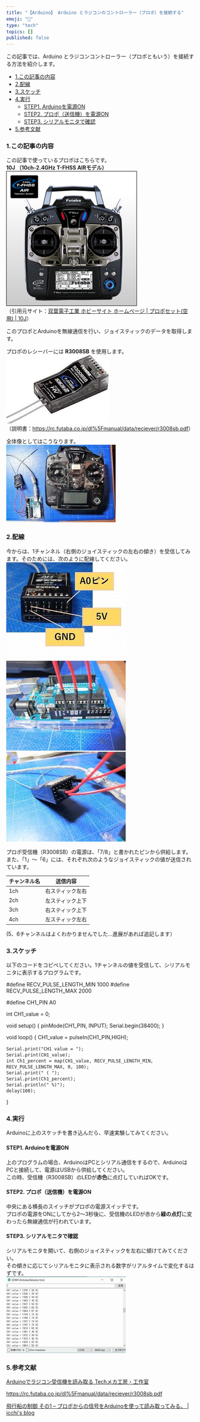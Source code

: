 ```yaml
---
title: "【Arduino】 Arduino とラジコンのコントローラー（プロポ）を接続する"
emoji: "🤖"
type: "tech"
topics: []
published: false
---
```


この記事では、Arduino とラジコンコントローラー（プロポともいう）を接続する方法を紹介します。

* [1.この記事の内容](#1この記事の内容)
* [2.配線](#2配線)
* [3.スケッチ](#3スケッチ)
* [4.実行](#4実行)  
   * [STEP1\. Arduinoを電源ON](#STEP1-Arduinoを電源ON)  
   * [STEP2\. プロポ（送信機）を電源ON](#STEP2-プロポ送信機を電源ON)  
   * [STEP3\. シリアルモニタで確認](#STEP3-シリアルモニタで確認)
* [5.参考文献](#5参考文献)

### 1.この記事の内容

この記事で使っているプロポはこちらです。  
**10J （10ch-2.4GHz T-FHSS AIRモデル）**  
![f:id:pythonjacascript:20181019050412p:plain:h300](/images/ppythonjacascript2018101920181019050412.png "f:id:pythonjacascript:20181019050412p:plain:h300")  
（引用元サイト：[双葉電子工業 ホビーサイト ホームページ | プロポセット(空用) | 10J](https://www.rc.futaba.co.jp/propo/air/10j.html)）

このプロポとArduinoを無線通信を行い、ジョイスティックのデータを取得します。

プロポのレシーバーには **R3008SB** を使用します。  
![f:id:pythonjacascript:20181019050718j:plain](/images/ppythonjacascript2018101920181019050718.jpg "f:id:pythonjacascript:20181019050718j:plain")  
（説明書：<https://rc.futaba.co.jp/dl%5Fmanual/data/reciever/r3008sb.pdf>）
  
  
全体像としてはこうなります。  
![f:id:pythonjacascript:20181019050950j:plain](/images/ppythonjacascript2018101920181019050950.jpg "f:id:pythonjacascript:20181019050950j:plain")
  
  
### 2.配線

今からは、1チャンネル（右側のジョイスティックの左右の傾き）を受信してみます。そのためには、次のように配線してください。  
![f:id:pythonjacascript:20181019051444j:plain](/images/ppythonjacascript2018101920181019051444.jpg "f:id:pythonjacascript:20181019051444j:plain")

![f:id:pythonjacascript:20181019051619j:plain](/images/ppythonjacascript2018101920181019051619.jpg "f:id:pythonjacascript:20181019051619j:plain")![f:id:pythonjacascript:20181019051626j:plain](/images/ppythonjacascript2018101920181019051626.jpg "f:id:pythonjacascript:20181019051626j:plain")

  
プロポ受信機（R3008SB）の電源は、「7/8」と書かれたピンから供給します。また、「1」～「6」には、それぞれ次のようなジョイスティックの値が送信されています。

| チャンネル名 | 送信内容     |
| ------ | -------- |
| 1ch    | 右スティック左右 |
| 2ch    | 左スティック上下 |
| 3ch    | 右スティック上下 |
| 4ch    | 左スティック左右 |

  
(5、6チャンネルはよくわかりませんでした...進展があれば追記します）  
  
  
### 3.スケッチ

以下のコードをコピペしてください。1チャンネルの値を受信して、シリアルモニタに表示するプログラムです。

#define RECV_PULSE_LENGTH_MIN  1000
#define RECV_PULSE_LENGTH_MAX 2000

#define CH1_PIN A0

int CH1_value = 0;

void setup() {
  pinMode(CH1_PIN, INPUT);
  Serial.begin(38400); 
}

void loop() {
    CH1_value = pulseIn(CH1_PIN,HIGH);
    
    Serial.print("CH1 value = ");
    Serial.print(CH1_value);
    int Ch1_percent = map(CH1_value, RECV_PULSE_LENGTH_MIN, RECV_PULSE_LENGTH_MAX, 0, 100);
    Serial.print(" ( ");
    Serial.print(Ch1_percent);
    Serial.println(" %)"); 
    delay(100); 
}

### 4.実行

Arduinoに上のスケッチを書き込んだら、早速実験してみてください。

#### STEP1\. Arduinoを電源ON

上のプログラムの場合、ArduinoはPCとシリアル通信をするので、ArduinoはPCと接続して、電源はUSBから供給してください。  
この時、受信機（R3008SB）のLEDが**赤色**に点灯していればOKです。  
  
#### STEP2\. プロポ（送信機）を電源ON

中央にある横長のスイッチがプロポの電源スイッチです。  
プロポの電源をONにしてから2～3秒後に、受信機のLEDが赤から**緑の点灯**に変わったら無線通信が行われています。  
  
#### STEP3\. シリアルモニタで確認

シリアルモニタを開いて、右側のジョイスティックを左右に傾けてみてください。  
その傾きに応じてシリアルモニタに表示される数字がリアルタイムで変化するはずです。  
![f:id:pythonjacascript:20181019053002j:plain](/images/ppythonjacascript2018101920181019053002.jpg "f:id:pythonjacascript:20181019053002j:plain")

### 5.参考文献

[Arduinoでラジコン受信機を読み取る Techメカ工房・工作室](http://robokosaku.blog115.fc2.com/blog-entry-1093.html)

<https://rc.futaba.co.jp/dl%5Fmanual/data/reciever/r3008sb.pdf>

[飛行船の制御 その1 – プロポからの信号をArduinoを使って読み取ってみる。 | icchi's blog](https://blog.icchi.me/transmitter-arduino-1/)